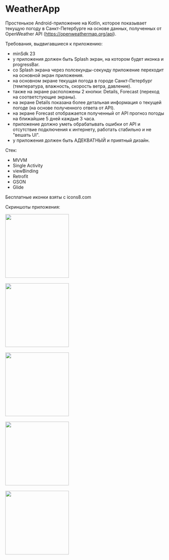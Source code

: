# WeatherApp

Простенькое Android-приложение на Kotlin, которое показывает текущую погоду в Санкт-Петербурге на основе данных, полученных от OpenWeather API (https://openweathermap.org/api).

Требования, выдвигавшиеся к приложению:
- minSdk 23
- у приложения должен быть Splash экран, на котором будет иконка и progressBar.
- со Splash экрана через полсекунды-секунду приложение переходит на основной экран приложения.
- на основном экране текущая погода в городе Санкт-Петербург (температура, влажность, скорость ветра, давление).
- также на экране расположены 2 кнопки: Details, Forecast (переход на соответстующие экраны).
- на экране Details показана более детальная информация о текущей погоде (на основе полученного ответа от API).
- на экране Forecast отображается полученный от API прогноз погоды на ближайшие 5 дней каждые 3 часа.
- приложение должно уметь обрабатывать ошибки от API и отсутствие подключения к интернету, работать стабильно и не "вешать UI".
- у приложения должен быть АДЕКВАТНЫЙ и приятный дизайн.

Стек:
- MVVM
- Single Activity
- viewBinding
- Retrofit
- GSON
- Glide

Бесплатные иконки взяты с icons8.com

Скриншоты приложения:

<img src="https://github.com/aleksandrgrigorev/WeatherApp/assets/102324677/6ed95425-9021-41b8-a515-542260dc1383" width="200" /></br></br><img src="https://github.com/aleksandrgrigorev/WeatherApp/assets/102324677/faa1dced-076d-414e-8198-f37a20e2030f" width="200" /></br></br><img src="https://github.com/aleksandrgrigorev/WeatherApp/assets/102324677/0f4f5885-7568-475d-84ec-7cf05670e004" width="200" /></br></br><img src="https://github.com/aleksandrgrigorev/WeatherApp/assets/102324677/b36fa51a-8fae-4d13-9ef0-af8fcd837c87" width="200" /></br></br><img src="https://github.com/aleksandrgrigorev/WeatherApp/assets/102324677/080d1780-4958-4d11-8012-32c73768e561" width="200" /></br></br>
